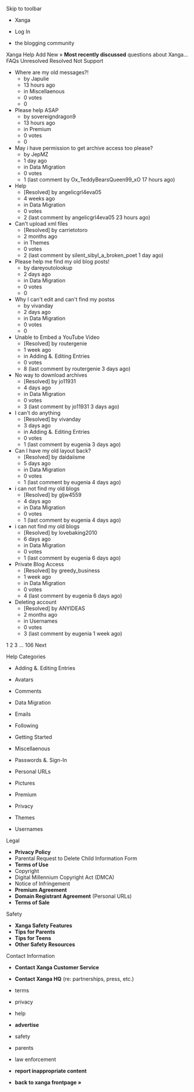 Skip to toolbar

*   Xanga

*   Log In

*   the blogging community

Xanga Help Add New » **Most recently discussed** questions about Xanga… FAQs Unresolved Resolved Not Support

*   Where are my old messages?!
    *   by Japulie
    *   13 hours ago
    *   in Miscellaenous
    *   0 votes
    *   0
*   Please help ASAP
    *   by sovereigndragon9
    *   13 hours ago
    *   in Premium
    *   0 votes
    *   0
*   May i have permission to get archive access too please?
    *   by JepMZ
    *   1 day ago
    *   in Data Migration
    *   0 votes
    *   1 (last comment by Ox\_TeddyBearsQueen99\_xO 17 hours ago)
*   Help
    *   \[Resolved\] by angelicgrl4eva05
    *   4 weeks ago
    *   in Data Migration
    *   0 votes
    *   2 (last comment by angelicgrl4eva05 23 hours ago)
*   Can't upload xml files
    *   \[Resolved\] by carrietotoro
    *   2 months ago
    *   in Themes
    *   0 votes
    *   2 (last comment by silent\_sibyl\_a\_broken\_poet 1 day ago)
*   Please help me find my old blog posts!
    *   by dareyoutolookup
    *   2 days ago
    *   in Data Migration
    *   0 votes
    *   0
*   Why I can't edit and can't find my postss
    *   by vivanday
    *   2 days ago
    *   in Data Migration
    *   0 votes
    *   0
*   Unable to Embed a YouTube Video
    *   \[Resolved\] by routergenie
    *   1 week ago
    *   in Adding &. Editing Entries
    *   0 votes
    *   8 (last comment by routergenie 3 days ago)
*   No way to download archives
    *   \[Resolved\] by jo11931
    *   4 days ago
    *   in Data Migration
    *   0 votes
    *   3 (last comment by jo11931 3 days ago)
*   I can't do anything
    *   \[Resolved\] by vivanday
    *   3 days ago
    *   in Adding &. Editing Entries
    *   0 votes
    *   1 (last comment by eugenia 3 days ago)
*   Can I have my old layout back?
    *   \[Resolved\] by daidaiisme
    *   5 days ago
    *   in Data Migration
    *   0 votes
    *   1 (last comment by eugenia 4 days ago)
*   i can not find my old blogs
    *   \[Resolved\] by gljw4559
    *   4 days ago
    *   in Data Migration
    *   0 votes
    *   1 (last comment by eugenia 4 days ago)
*   i can not find my old blogs
    *   \[Resolved\] by lovebaking2010
    *   6 days ago
    *   in Data Migration
    *   0 votes
    *   1 (last comment by eugenia 6 days ago)
*   Private Blog Access
    *   \[Resolved\] by greedy\_business
    *   1 week ago
    *   in Data Migration
    *   0 votes
    *   4 (last comment by eugenia 6 days ago)
*   Deleting account
    *   \[Resolved\] by ANYIDEAS
    *   2 months ago
    *   in Usernames
    *   0 votes
    *   3 (last comment by eugenia 1 week ago)

1 2 3 ... 106 Next

Help Categories

*   Adding &. Editing Entries
*   Avatars
*   Comments
*   Data Migration
*   Emails
*   Following
*   Getting Started
*   Miscellaenous

*   Passwords &. Sign-In
*   Personal URLs
*   Pictures
*   Premium
*   Privacy
*   Themes
*   Usernames

Legal

*   **Privacy Policy**
*   Parental Request to Delete Child Information Form
*   **Terms of Use**
*   Copyright
*   Digital Millennium Copyright Act (DMCA)
*   Notice of Infringement
*   **Premium Agreement**
*   **Domain Registrant Agreement** (Personal URLs)
*   **Terms of Sale**

Safety

*   **Xanga Safety Features**
*   **Tips for Parents**
*   **Tips for Teens**
*   **Other Safety Resources**

Contact Information

*   **Contact Xanga Customer Service**
*   **Contact Xanga HQ** (re: partnerships, press, etc.)

*   terms
*   privacy
*   help
*   **advertise**

*   safety
*   parents
*   law enforcement
*   **report inappropriate content**

*   **back to xanga frontpage »**